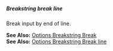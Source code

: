 ##### Breakstring break line

Break input by end of line.

**See Also:** [Options Breakstring Break](/pages/Docs/Options/breakstring/break/)  
**See Also:** [Options Breakstring Break line](/pages/Docs/Options/breakstring/break/line/)  